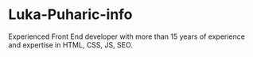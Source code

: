 # Luka-Puharic-info
Experienced Front End developer with more than 15 years of experience and expertise in HTML, CSS, JS, SEO.
